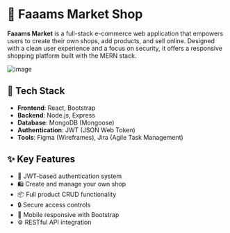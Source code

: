 # 🛒 Faaams Market Shop

**Faaams Market** is a full-stack e-commerce web application that empowers users to create their own shops, add products, and sell online. Designed with a clean user experience and a focus on security, it offers a responsive shopping platform built with the MERN stack.

![image](https://github.com/user-attachments/assets/2861b1a2-49bf-4107-ad03-6153010c0001)

## 🚀 Tech Stack

- **Frontend**: React, Bootstrap  
- **Backend**: Node.js, Express  
- **Database**: MongoDB (Mongoose)  
- **Authentication**: JWT (JSON Web Token)  
- **Tools**: Figma (Wireframes), Jira (Agile Task Management)

## ✨ Key Features

- 👤 JWT-based authentication system  
- 🛍️ Create and manage your own shop  
- 📦 Full product CRUD functionality  
- 🔒 Secure access controls  
- 📱 Mobile responsive with Bootstrap  
- ⚙️ RESTful API integration
